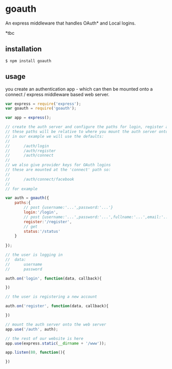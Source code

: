 goauth
======

An express middleware that handles OAuth* and Local logins.

*tbc

## installation

	$ npm install goauth

## usage

you create an authentication app - which can then be mounted onto a connect / express middleware based web server.

```js
var express = require('express');
var goauth = require('goauth');

var app = express();

// create the auth server and configure the paths for login, register and connect actions
// these paths will be relative to where you mount the auth server onto the web server
// in our example we will use the defaults:
//
//		/auth/login
//		/auth/register
//		/auth/connect
//
// we also give provider keys for OAuth logins
// these are mounted at the 'connect' path so:
//
//		/auth/connect/facebook
//
// for example

var auth = goauth({
	paths:{
		// post {username:'...',password:'...'}
		login:'/login',
		// post {username:'...',password:'...',fullname:'...',email:'...'}
		register:'/register',
		// get
		status:'/status'
	}
	
});

// the user is logging in
//	data:
//		username
//		password

auth.on('login', function(data, callback){

})

// the user is registering a new account

auth.on('register', function(data, callback){

})

// mount the auth server onto the web server
app.use('/auth', auth);

// the rest of our website is here
app.use(express.static(__dirname + '/www'));

app.listen(80, function(){

})
```